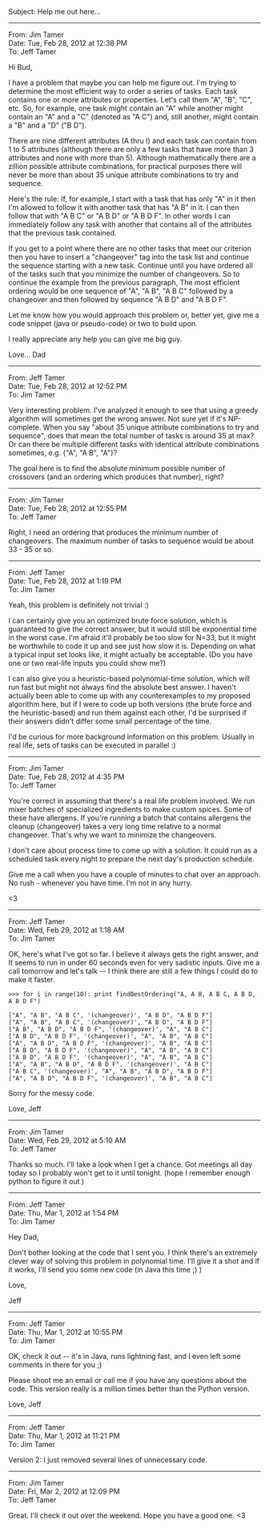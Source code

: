 Subject: Help me out here...

----------
From: Jim Tamer  
Date: Tue, Feb 28, 2012 at 12:38 PM  
To: Jeff Tamer

Hi Bud,

I have a problem that maybe you can help me figure out.  I'm trying to determine the most efficient way to order a series of tasks.  Each task contains one or more attributes or properties.  Let's call them "A", "B", "C", etc.  So, for example, one task might contain an "A" while another might contain an "A" and a "C" (denoted as "A C") and, still another, might contain a "B" and a "D" ("B D"). 

There are nine different attributes (A thru I) and each task can contain from 1 to 5 attributes (although there are only a few tasks that have more than 3 attributes and none with more than 5).  Although mathematically there are a zillion possible attribute combinations, for practical purposes there will never be more than about 35 unique attribute combinations to try and sequence. 

Here's the rule:  If, for example, I start with a task that has only "A" in it then I'm allowed to follow it with another task that has "A B" in it.  I can then follow that with "A B C" or "A B D" or "A B D F".  In other words I can immediately follow any task with another that contains all of the attributes that the previous task contained.

If you get to a point where there are no other tasks that meet our criterion then you have to insert a "changeover" tag into the task list and continue the sequence starting with a new task.  Continue until you have ordered all of the tasks such that you minimize the number of changeovers.  So to continue the example from the previous paragraph, The most efficient ordering would be one sequence of "A", "A B", "A B C" followed by a changeover and then followed by sequence "A B D" and "A B D F". 

Let me know how you would approach this problem or, better yet, give me a code snippet (java or pseudo-code) or two to build upon. 

I really appreciate any help you can give me big guy.

Love... Dad

----------
From: Jeff Tamer  
Date: Tue, Feb 28, 2012 at 12:52 PM  
To: Jim Tamer

Very interesting problem. I've analyzed it enough to see that using a greedy algorithm will sometimes get the wrong answer. Not sure yet if it's NP-complete. When you say "about 35 unique attribute combinations to try and sequence", does that mean the total number of tasks is around 35 at max? Or can there be multiple different tasks with identical attribute combinations sometimes, e.g. {"A", "A B", "A"}?

The goal here is to find the absolute minimum possible number of crossovers (and an ordering which produces that number), right?

----------
From: Jim Tamer  
Date: Tue, Feb 28, 2012 at 12:55 PM  
To: Jeff Tamer

Right, I need an ordering that produces the minimum number of changeovers.  The maximum number of tasks to sequence would be about 33 - 35 or so.

----------
From: Jeff Tamer  
Date: Tue, Feb 28, 2012 at 1:19 PM  
To: Jim Tamer

Yeah, this problem is definitely not trivial :)

I can certainly give you an optimized brute force solution, which is guaranteed to give the correct answer, but it would still be exponential time in the worst case. I'm afraid it'll probably be too slow for N=33, but it might be worthwhile to code it up and see just how slow it is. Depending on what a typical input set looks like, it might actually be acceptable. (Do you have one or two real-life inputs you could show me?)

I can also give you a heuristic-based polynomial-time solution, which will run fast but might not always find the absolute best answer. I haven't actually been able to come up with any counterexamples to my proposed algorithm here, but if I were to code up both versions (the brute force and the heuristic-based) and run them against each other, I'd be surprised if their answers didn't differ some small percentage of the time.

I'd be curious for more background information on this problem. Usually in real life, sets of tasks can be executed in parallel :)

----------
From: Jim Tamer  
Date: Tue, Feb 28, 2012 at 4:35 PM  
To: Jeff Tamer

You're correct in assuming  that there's a real life problem involved.  We run mixer batches of specialized ingredients to make custom spices.  Some of these have allergens.  If you're running a batch that contains allergens the cleanup (changeover) takes a very long time relative to a normal changeover.  That's why we want to minimize the changeovers.  

I don't care about process time to come up with a solution.  It could run as a scheduled task every night to prepare the next day's production schedule.

Give me a call when you have a couple of minutes to chat over an approach.  No rush - whenever you have time.  I'm  not in any hurry.

<3

----------
From: Jeff Tamer  
Date: Wed, Feb 29, 2012 at 1:18 AM  
To: Jim Tamer

OK, here's what I've got so far. I believe it always gets the right answer, and It seems to run in under 60 seconds even for very sadistic inputs. Give me a call tomorrow and let's talk -- I think there are still a few things I could do to make it faster.

```
>>> for i in range(10): print findBestOrdering("A, A B, A B C, A B D, A B D F")

["A", "A B", "A B C", '(changeover)', "A B D", "A B D F"]
["A", "A B", "A B C", '(changeover)', "A B D", "A B D F"]
["A B", "A B D", "A B D F", '(changeover)', "A", "A B C"]
["A B D", "A B D F", '(changeover)', "A", "A B", "A B C"]
["A", "A B D", "A B D F", '(changeover)', "A B", "A B C"]
["A B D", "A B D F", '(changeover)', "A", "A B", "A B C"]
["A B D", "A B D F", '(changeover)', "A", "A B", "A B C"]
["A", "A B", "A B D", "A B D F", '(changeover)', "A B C"]
["A B C", '(changeover)', "A", "A B", "A B D", "A B D F"]
["A", "A B D", "A B D F", '(changeover)', "A B", "A B C"]
```

Sorry for the messy code.

Love,
Jeff

----------
From: Jim Tamer  
Date: Wed, Feb 29, 2012 at 5:10 AM  
To: Jeff Tamer

Thanks so much.  I'll take a look when I get a chance.  Got meetings all day today so I probably won't get to it until tonight.  (hope I remember enough python to figure it out )  

----------
From: Jeff Tamer  
Date: Thu, Mar 1, 2012 at 1:54 PM  
To: Jim Tamer

Hey Dad,

Don't bother looking at the code that I sent you. I think there's an extremely clever way of solving this problem in polynomial time. I'll give it a shot and if it works, I'll send you some new code (in Java this time ;) )

Love,

Jeff

----------
From: Jeff Tamer  
Date: Thu, Mar 1, 2012 at 10:55 PM  
To: Jim Tamer

OK, check it out -- it's in Java, runs lightning fast, and I even left some comments in there for you ;)

Please shoot me an email or call me if you have any questions about the code. This version really is a million times better than the Python version.

Love,
Jeff

----------
From: Jeff Tamer  
Date: Thu, Mar 1, 2012 at 11:21 PM  
To: Jim Tamer

Version 2: I just removed several lines of unnecessary code.

----------
From: Jim Tamer  
Date: Fri, Mar 2, 2012 at 12:09 PM  
To: Jeff Tamer

Great.  I'll check it out over the weekend. Hope you have a good one. <3
